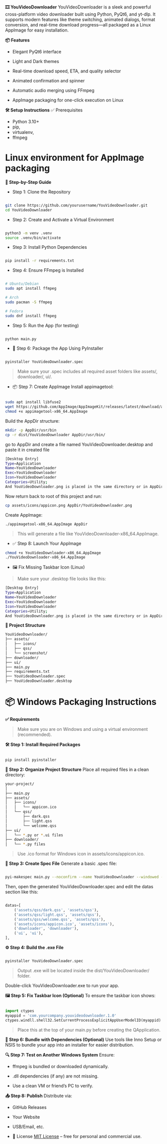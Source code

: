 **🎞️ YouVideoDownloader**
YouVideoDownloader is a sleek and powerful cross-platform video downloader built using Python, PyQt6, and yt-dlp. It supports modern features like theme switching, animated dialogs, format conversion, and real-time download progress—all packaged as a Linux AppImage for easy installation.

**📦 Features**
- Elegant PyQt6 interface

- Light and Dark themes

- Real-time download speed, ETA, and quality selector

- Animated confirmation and spinner

- Automatic audio merging using FFmpeg

- AppImage packaging for one-click execution on Linux

**🛠️ Setup Instructions**
✅ Prerequisites
- Python 3.10+
- pip, 
- virtualenv, 
- ffmpeg

# Linux environment for AppImage packaging

**🔢 Step-by-Step Guide**
- Step 1: Clone the Repository
```bash

git clone https://github.com/yourusername/YouVideoDownloader.git
cd YouVideoDownloader
```
- Step 2: Create and Activate a Virtual Environment
```bash

python3 -m venv .venv
source .venv/bin/activate
```
- Step 3: Install Python Dependencies
```bash

pip install -r requirements.txt
```
- Step 4: Ensure FFmpeg is Installed
```bash

# Ubuntu/Debian
sudo apt install ffmpeg

# Arch
sudo pacman -S ffmpeg

# Fedora
sudo dnf install ffmpeg
```
- Step 5: Run the App (for testing)
```bash

python main.py
```
- 🧩 Step 6: Package the App Using PyInstaller
```bash

pyinstaller YouVideoDownloader.spec
```
> Make sure your .spec includes all required asset folders like assets/, downloader/, ui/.

- 📦 Step 7: Create AppImage
Install appimagetool:
```bash

sudo apt install libfuse2
wget https://github.com/AppImage/AppImageKit/releases/latest/download/appimagetool-x86_64.AppImage
chmod +x appimagetool-x86_64.AppImage
```
Build the AppDir structure:
```bash
mkdir -p AppDir/usr/bin
cp -r dist/YouVideoDownloader AppDir/usr/bin/
```
go to AppDir and create a file named YouVideoDownloader.desktop and paste it in created file

```bash
[Desktop Entry]
Type=Application
Name=YouVideoDownloader
Exec=YouVideoDownloader
Icon=YouVideoDownloader
Categories=Utility;
And YouVideoDownloader.png is placed in the same directory or in AppDir.
```
Now return back to root of this project and run:

```bash
cp assets/icons/appicon.png AppDir/YouVideoDownloader.png
```

Create AppImage:

```bash
./appimagetool-x86_64.AppImage AppDir
```
> This will generate a file like YouVideoDownloader-x86_64.AppImage.

- ✅ Step 8: Launch Your AppImage
```bash
chmod +x YouVideoDownloader-x86_64.AppImage
./YouVideoDownloader-x86_64.AppImage
```
- 🖼️ Fix Missing Taskbar Icon (Linux)
> Make sure your .desktop file looks like this:


```bash
[Desktop Entry]
Type=Application
Name=YouVideoDownloader
Exec=YouVideoDownloader
Icon=YouVideoDownloader
Categories=Utility;
And YouVideoDownloader.png is placed in the same directory or in AppDir.
```
**📁 Project Structure**
```bash
YouVideoDownloader/
├── assets/
│   ├── icons/
│   ├── qss/
│   └── screenshot/
├── downloader/
├── ui/
├── main.py
├── requirements.txt
├── YouVideoDownloader.spec
├── YouVideoDownloader.desktop
```


# 📦 Windows Packaging Instructions
**✅ Requirements**
>Make sure you are on Windows and using a virtual environment (recommended).

**🛠️ Step 1: Install Required Packages**
```bash

pip install pyinstaller
```
**📁 Step 2: Organize Project Structure**
Place all required files in a clean directory:

```BASH
your-project/
│
├── main.py
├── assets/
│   ├── icons/
│   │   └── appicon.ico
│   └── qss/
│       ├── dark.qss
│       ├── light.qss
│       └── welcome.qss
├── ui/
│   └── *.py or *.ui files
├── downloader/
│   └── *.py files
```
>Use .ico format for Windows icon in assets/icons/appicon.ico.

**📝 Step 3: Create Spec File**
Generate a basic .spec file:

```bash

pyi-makespec main.py --noconfirm --name YouVideoDownloader --windowed --icon=assets/icons/appicon.ico
```
Then, open the generated YouVideoDownloader.spec and edit the datas section like this:

```python

datas=[
    ('assets/qss/dark.qss', 'assets/qss'),
    ('assets/qss/light.qss', 'assets/qss'),
    ('assets/qss/welcome.qss', 'assets/qss'),
    ('assets/icons/appicon.ico', 'assets/icons'),
    ('downloader', 'downloader'),
    ('ui', 'ui'),
],
```
**⚙️ Step 4: Build the .exe File**
```bash

pyinstaller YouVideoDownloader.spec
```
> Output .exe will be located inside the dist/YouVideoDownloader/ folder.

Double-click YouVideoDownloader.exe to run your app.

**🖼️ Step 5: Fix Taskbar Icon (Optional)**
To ensure the taskbar icon shows:

```python

import ctypes
myappid = 'com.yourcompany.youvideodownloader.1.0'
ctypes.windll.shell32.SetCurrentProcessExplicitAppUserModelID(myappid)
```
>Place this at the top of your main.py before creating the QApplication.

**📁 Step 6: Bundle with Dependencies (Optional)**
Use tools like Inno Setup or NSIS to bundle your app into an installer for easier distribution.

**🔍 Step 7: Test on Another Windows System**
Ensure:

- ffmpeg is bundled or downloaded dynamically.

- .dll dependencies (if any) are not missing.

- Use a clean VM or friend’s PC to verify.

**📤 Step 8: Publish**
Distribute via:

- GitHub Releases

- Your Website

- USB/Email, etc.



- 📄 License
[MIT License](LICENSE) – free for personal and commercial use.


